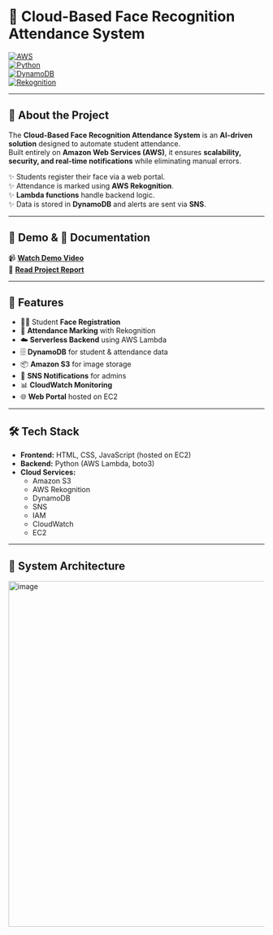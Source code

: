 # 📌 Cloud-Based Face Recognition Attendance System  

[![AWS](https://img.shields.io/badge/Cloud-AWS-orange?logo=amazonaws)](https://aws.amazon.com/)  
[![Python](https://img.shields.io/badge/Python-3.9%2B-blue?logo=python)](https://www.python.org/)  
[![DynamoDB](https://img.shields.io/badge/Database-DynamoDB-4053D6?logo=amazondynamodb)](https://aws.amazon.com/dynamodb/)  
[![Rekognition](https://img.shields.io/badge/AI-Face_Recognition-green?logo=amazon)](https://aws.amazon.com/rekognition/)  

---

## 📖 About the Project  

The **Cloud-Based Face Recognition Attendance System** is an **AI-driven solution** designed to automate student attendance.  
Built entirely on **Amazon Web Services (AWS)**, it ensures **scalability, security, and real-time notifications** while eliminating manual errors.  

✨ Students register their face via a web portal.  
✨ Attendance is marked using **AWS Rekognition**.  
✨ **Lambda functions** handle backend logic.  
✨ Data is stored in **DynamoDB** and alerts are sent via **SNS**.  

---

## 🎥 Demo & 📄 Documentation  

📹 **[Watch Demo Video](https://github.com/user-attachments/assets/236a857b-8d89-429e-acf4-ff9658e759a0)**  
📄 **[Read Project Report](https://github.com/Hari-raju/Cloud-Based-Face-Recognition-Attendance-System/blob/main/Cloud_Project.pdf)**  

---

## 🚀 Features  

- 👨‍🎓 Student **Face Registration**  
- 📝 **Attendance Marking** with Rekognition  
- ☁️ **Serverless Backend** using AWS Lambda  
- 🗄️ **DynamoDB** for student & attendance data  
- 📦 **Amazon S3** for image storage  
- 🔔 **SNS Notifications** for admins  
- 📊 **CloudWatch Monitoring**  
- 🌐 **Web Portal** hosted on EC2  

---

## 🛠️ Tech Stack  

- **Frontend:** HTML, CSS, JavaScript (hosted on EC2)  
- **Backend:** Python (AWS Lambda, boto3)  
- **Cloud Services:**  
  - Amazon S3  
  - AWS Rekognition  
  - DynamoDB  
  - SNS  
  - IAM  
  - CloudWatch  
  - EC2  

---

## 📐 System Architecture  

<img width="1017" height="681" alt="image" src="https://github.com/user-attachments/assets/a49ff4af-a114-4489-ad89-d792d5409b69" />
